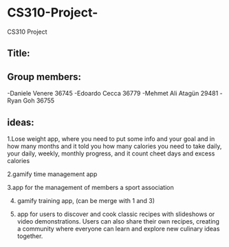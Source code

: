 # CS310-Project-
CS310 Project 
## Title:
## Group members:
  -Daniele Venere 36745
  -Edoardo Cecca 36779
  -Mehmet Ali Atagün 29481
  -Ryan Goh 36755

## ideas:
  1.Lose weight app, where you need to put some info and your goal and in how many months     and it told you how many calories you need to take daily, your daily, weekly, monthly       progress, and it count cheet days and excess calories

  2.gamify time management app

  3.app for the management of members a sport association

  4. gamify training app, (can be merge with 1 and 3)

  5. app for users to discover and cook classic recipes with slideshows or video demonstrations. Users can also share their own recipes, creating a community where everyone can learn and explore new culinary ideas together.

